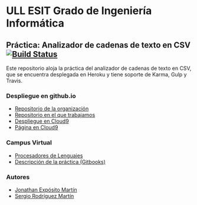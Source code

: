 # ULL ESIT Grado de Ingeniería Informática

## Práctica: Analizador de cadenas de texto en CSV [![Build Status](https://travis-ci.org/alu0100696455/mongodb-mongoose-csv-sergio-jonathan.svg?branch=master)](https://travis-ci.org/alu0100696455/mongodb-mongoose-csv-sergio-jonathan)

Este repositorio aloja la práctica del analizador de cadenas de texto en CSV, que se encuentra
desplegada en Heroku y tiene soporte de Karma, Gulp y Travis.

### Despliegue en github.io

* [Repositorio de la organización](https://github.com/ull-esit-gradoii-pl/mongodb-mongoose-csv-sergio-jonathan)
* [Repositorio en el que trabajamos](https://github.com/alu0100696455/mongodb-mongoose-csv-sergio-jonathan)
* [Despliegue en Cloud9](https://ide.c9.io/alu0100696455/csv-mongodb/)
* [Página en Cloud9](https://csv-mongodb-alu0100696455.c9users.io/)

### Campus Virtual

* [Procesadores de Lenguajes](https://campusvirtual.ull.es/1516/course/view.php?id=178)
* [Descripción de la práctica (Gitbooks)](https://casianorodriguezleon.gitbooks.io/pl1516/content/practicas/practicaajaxcsv.html)

### Autores

* [Jonathan Expósito Martín](https://alu0100696455.github.io)
* [Sergio Rodríguez Martín](https://alu0100699968.github.io)
